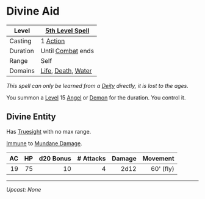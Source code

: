 # Divine Aid

| Level    | [5th Level Spell](5th%20Level%20Spells.md)                                                                              |
| -------- | ----------------------------------------------------------------------------------------------------------------------- |
| Casting  | 1 [Action](../../../../Game%20Procedures/Core%20Procedures/Action.md)                                                   |
| Duration | Until [Combat](../../../../Game%20Procedures/Combat/Combat.md) ends                                                     |
| Range    | Self                                                                                                                    |
| Domains  | [Life](../../Spell%20Domains/Life.md), [Death](../../Spell%20Domains/Death.md), [Water](../../Spell%20Domains/Water.md) |

*This spell can only be learned from a [Deity](../../../Deities.md) directly, it is lost to the ages.*

You summon a [Level](../../../../Player%20Characters/Progression/Level.md) 15 [Angel](../../../../Resources%20for%20GMs/Creature%20Types/Angel.md) or [Demon](../../../../Resources%20for%20GMs/Creature%20Types/Demon.md) for the duration. You control it.

## Divine Entity

Has [Truesight](../Level%204/Truesight.md) with no max range.

[Immune](../../../../Game%20Procedures/Conditions/Immune.md) to [Mundane Damage](../../../../Game%20Procedures/Combat/Damage%20Types/Mundane%20Damage.md).

|  AC |  HP | d20 Bonus | # Attacks | Damage |  Movement |
| --: | --: | --------: | --------: | -----: | --------: |
|  19 |  75 |        10 |         4 |   2d12 | 60' (fly) |

---
*Upcast: None*
